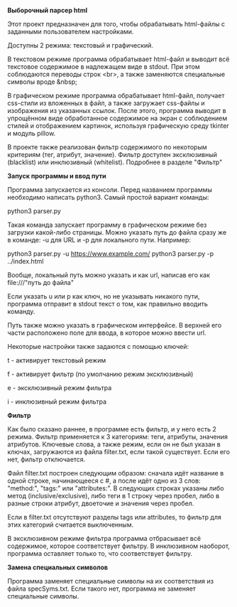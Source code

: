 <b>Выборочный парсер html</b>

Этот проект предназначен для того, чтобы обрабатывать html-файлы с заданными пользователем настройками.

Доступны 2 режима: текстовый и графический. 

В текстовом режиме программа обрабатывает html-файл и выводит всё текстовое содержимое в надлежащем виде в stdout. При этом соблюдаются переводы строк &lt;br&gt;, а также заменяются специальные символы вроде &amp;nbsp;

В графическом режиме программа обрабатывает html-файл, получает css-стили из вложенных в файл, а также загружает css-файлы и изображения из указанных ссылок. После этого, программа выводит в упрощённом виде обработанное содержимое на экран с соблюдением стилей и отображением картинок, используя графическую среду tkinter и модуль pillow.

В проекте также реализован фильтр содержимого по некоторым критериям (тег, атрибут, значение). Фильтр доступен эксклюзивный (blacklist) или инклюзивный (whitelist). Подробнее в разделе "Фильтр"

<b>Запуск программы и ввод пути</b>

Программа запускается из консоли. Перед названием программы необходимо написать python3. Самый простой вариант команды:

python3 parser.py

Такая команда запускает программу в графическом режиме без загрузки какой-либо страницы. Можно указать путь до файла сразу же в команде: -u для URL и -p для локального пути. Например:

python3 parser.py -u https://www.example.com/
python3 parser.py -p ../index.html

Вообще, локальный путь можно указать и как url, написав его как file:///"путь до файла"

Если указать u или p как ключ, но не указывать никакого пути, программа отправит в stdout текст о том, как правильно вводить команду.

Путь также можно указать в графическом интерфейсе. В верхней его части расположено поле для ввода, в которое можно ввести url.

Некоторые настройки также задаются с помощью ключей:

t - активирует текстовый режим

f - активирует фильтр (по умолчанию режим эксклюзивный)

e - эксклюзивный режим фильтра

i - инклюзивный режим фильтра

<b>Фильтр</b>

Как было сказано раннее, в программе есть фильтр, и у него есть 2 режима.
Фильтр применяется к 3 категориям: теги, атрибуты, значения атрибутов.
Ключевые слова, а также режим, если он не был указан в ключах, загружаются из файла filter.txt, если такой существует. Если его нет, фильтр отключается.

Файл filter.txt построен следующим образом: сначала идёт название в одной строке, начинающееся с #, а после идёт одно из 3 слов: "method:", "tags:" или "attributes:". В следующих строках указаны либо метод (inclusive/exclusive), либо теги в 1 строку через пробел, либо в разные строки атрибут, двоеточие и значения через пробел.

Если в filter.txt отсутствуют разделы tags или attributes, то фильтр для этих категорий считается выключенным.

В эксклюзивном режиме фильтра программа отбрасывает всё содержимое, которое соответствует фильтру. В инклюзивном наоборот, программа оставляет только то, что соответствует фильтру.

<b>Замена специальных символов</b>

Программа заменяет специальные символы на их соответствия из файла specSyms.txt. Если такого нет, программа не заменяет специальные символы.
